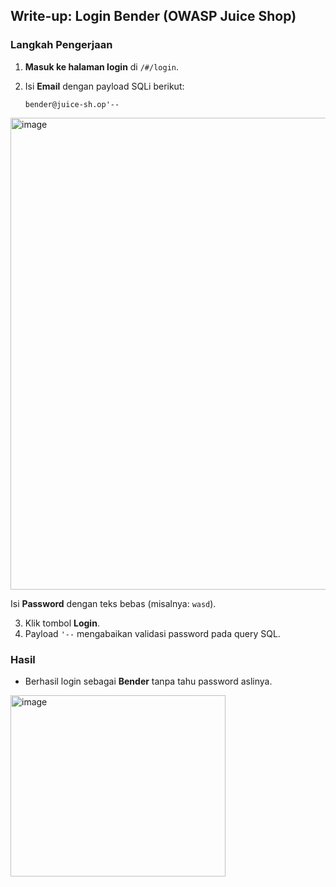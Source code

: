##  Write-up: Login Bender (OWASP Juice Shop)

### Langkah Pengerjaan

1. **Masuk ke halaman login** di `/#/login`.
2. Isi **Email** dengan payload SQLi berikut:

   ```
   bender@juice-sh.op'--
   ```
  <img width="576" height="755" alt="image" src="https://github.com/user-attachments/assets/a7a2fa01-1d5d-4d85-851b-d3e12f4f6570" />


   Isi **Password** dengan teks bebas (misalnya: `wasd`).
   
3. Klik tombol **Login**.
4. Payload `'--` mengabaikan validasi password pada query SQL.

### Hasil

* Berhasil login sebagai **Bender** tanpa tahu password aslinya.

<img width="344" height="290" alt="image" src="https://github.com/user-attachments/assets/2414c91a-f119-4cfc-80e2-c5be12e2c902" />


